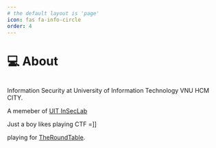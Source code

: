 ```yaml
---
# the default layout is 'page'
icon: fas fa-info-circle
order: 4
---
```


# 💻 About

<figure><img src="/assets/img/misaka-mikoto.gif" alt=""><figcaption></figcaption></figure>

Information Security at University of Information Technology VNU HCM CITY.

A memeber of [UIT InSecLab](https://inseclab.uit.edu.vn/)

Just a boy likes playing CTF =]]

playing for [TheRoundTable](https://ctftime.org/team/194346).
